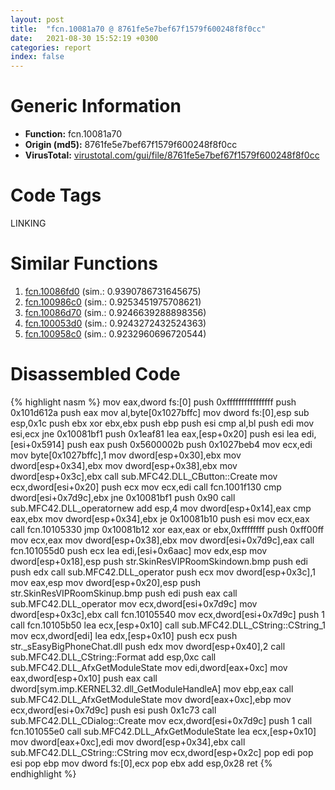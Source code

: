```yaml
---
layout: post
title:  "fcn.10081a70 @ 8761fe5e7bef67f1579f600248f8f0cc"
date:   2021-08-30 15:52:19 +0300
categories: report
index: false
---
```


# Generic Information
- **Function:** fcn.10081a70
- **Origin (md5):** 8761fe5e7bef67f1579f600248f8f0cc
- **VirusTotal:** [virustotal.com/gui/file/8761fe5e7bef67f1579f600248f8f0cc][virustotal_ref]

# Code Tags
<span class="tag" id="LINKING">LINKING</span>


# Similar Functions

1. [fcn.10086fd0][similar_1_ref] (sim.: 0.9390786731645675)
2. [fcn.100986c0][similar_2_ref] (sim.: 0.9253451975708621)
3. [fcn.10086d70][similar_3_ref] (sim.: 0.9246639288898356)
4. [fcn.100053d0][similar_4_ref] (sim.: 0.9243272432524363)
5. [fcn.100958c0][similar_5_ref] (sim.: 0.9232960696720544)


# Disassembled Code

{% highlight nasm %}
mov eax,dword fs:[0]
push 0xffffffffffffffff
push 0x101d612a
push eax
mov al,byte[0x1027bffc]
mov dword fs:[0],esp
sub esp,0x1c
push ebx
xor ebx,ebx
push ebp
push esi
cmp al,bl
push edi
mov esi,ecx
jne 0x10081bf1
push 0x1eaf81
lea eax,[esp+0x20]
push esi
lea edi,[esi+0x5914]
push eax
push 0x5600002b
push 0x1027beb4
mov ecx,edi
mov byte[0x1027bffc],1
mov dword[esp+0x30],ebx
mov dword[esp+0x34],ebx
mov dword[esp+0x38],ebx
mov dword[esp+0x3c],ebx
call sub.MFC42.DLL_CButton::Create
mov ecx,dword[esi+0x20]
push ecx
mov ecx,edi
call fcn.1001f130
cmp dword[esi+0x7d9c],ebx
jne 0x10081bf1
push 0x90
call sub.MFC42.DLL_operatornew
add esp,4
mov dword[esp+0x14],eax
cmp eax,ebx
mov dword[esp+0x34],ebx
je 0x10081b10
push esi
mov ecx,eax
call fcn.10105330
jmp 0x10081b12
xor eax,eax
or ebx,0xffffffff
push 0xff00ff
mov ecx,eax
mov dword[esp+0x38],ebx
mov dword[esi+0x7d9c],eax
call fcn.101055d0
push ecx
lea edi,[esi+0x6aac]
mov edx,esp
mov dword[esp+0x18],esp
push str.SkinResVIPRoomSkindown.bmp
push edi
push edx
call sub.MFC42.DLL_operator
push ecx
mov dword[esp+0x3c],1
mov eax,esp
mov dword[esp+0x20],esp
push str.SkinResVIPRoomSkinup.bmp
push edi
push eax
call sub.MFC42.DLL_operator
mov ecx,dword[esi+0x7d9c]
mov dword[esp+0x3c],ebx
call fcn.10105540
mov ecx,dword[esi+0x7d9c]
push 1
call fcn.10105b50
lea ecx,[esp+0x10]
call sub.MFC42.DLL_CString::CString_1
mov ecx,dword[edi]
lea edx,[esp+0x10]
push ecx
push str._sEasyBigPhoneChat.dll
push edx
mov dword[esp+0x40],2
call sub.MFC42.DLL_CString::Format
add esp,0xc
call sub.MFC42.DLL_AfxGetModuleState
mov edi,dword[eax+0xc]
mov eax,dword[esp+0x10]
push eax
call dword[sym.imp.KERNEL32.dll_GetModuleHandleA]
mov ebp,eax
call sub.MFC42.DLL_AfxGetModuleState
mov dword[eax+0xc],ebp
mov ecx,dword[esi+0x7d9c]
push esi
push 0x1c73
call sub.MFC42.DLL_CDialog::Create
mov ecx,dword[esi+0x7d9c]
push 1
call fcn.101055e0
call sub.MFC42.DLL_AfxGetModuleState
lea ecx,[esp+0x10]
mov dword[eax+0xc],edi
mov dword[esp+0x34],ebx
call sub.MFC42.DLL_CString::CString
mov ecx,dword[esp+0x2c]
pop edi
pop esi
pop ebp
mov dword fs:[0],ecx
pop ebx
add esp,0x28
ret 
{% endhighlight %}


[similar_1_ref]: /report/fcn.10086fd0@8761fe5e7bef67f1579f600248f8f0cc
[similar_2_ref]: /report/fcn.100986c0@8761fe5e7bef67f1579f600248f8f0cc
[similar_3_ref]: /report/fcn.10086d70@8761fe5e7bef67f1579f600248f8f0cc
[similar_4_ref]: /report/fcn.100053d0@8761fe5e7bef67f1579f600248f8f0cc
[similar_5_ref]: /report/fcn.100958c0@8761fe5e7bef67f1579f600248f8f0cc
[virustotal_ref]: https://www.virustotal.com/gui/file/8761fe5e7bef67f1579f600248f8f0cc